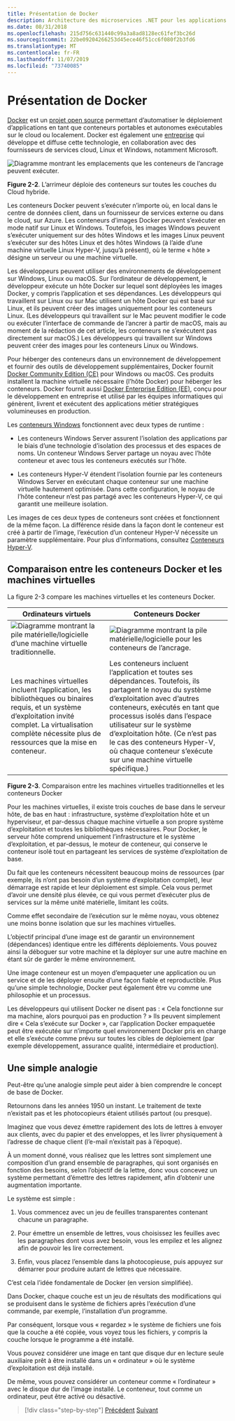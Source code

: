 ```yaml
---
title: Présentation de Docker
description: Architecture des microservices .NET pour les applications .NET en conteneur | Présentation de Docker
ms.date: 08/31/2018
ms.openlocfilehash: 215d756c631440c99a3a8ad8128ec61fef3bc26d
ms.sourcegitcommit: 22be09204266253d45ece46f51cc6f080f2b3fd6
ms.translationtype: MT
ms.contentlocale: fr-FR
ms.lasthandoff: 11/07/2019
ms.locfileid: "73740085"
---
```

# <a name="what-is-docker"></a>Présentation de Docker

[Docker](https://www.docker.com/) est un [projet open source](https://github.com/docker/docker) permettant d’automatiser le déploiement d’applications en tant que conteneurs portables et autonomes exécutables sur le cloud ou localement. Docker est également une [entreprise](https://www.docker.com/) qui développe et diffuse cette technologie, en collaboration avec des fournisseurs de services cloud, Linux et Windows, notamment Microsoft.

![Diagramme montrant les emplacements que les conteneurs de l’ancrage peuvent exécuter.](./media/docker-defined/docker-containers-run-anywhere.png)

**Figure 2-2**. L’arrimeur déploie des conteneurs sur toutes les couches du Cloud hybride.

Les conteneurs Docker peuvent s’exécuter n’importe où, en local dans le centre de données client, dans un fournisseur de services externe ou dans le cloud, sur Azure. Les conteneurs d’images Docker peuvent s’exécuter en mode natif sur Linux et Windows. Toutefois, les images Windows peuvent s’exécuter uniquement sur des hôtes Windows et les images Linux peuvent s’exécuter sur des hôtes Linux et des hôtes Windows (à l’aide d’une machine virtuelle Linux Hyper-V, jusqu’à présent), où le terme « hôte » désigne un serveur ou une machine virtuelle.

Les développeurs peuvent utiliser des environnements de développement sur Windows, Linux ou macOS. Sur l’ordinateur de développement, le développeur exécute un hôte Docker sur lequel sont déployées les images Docker, y compris l’application et ses dépendances. Les développeurs qui travaillent sur Linux ou sur Mac utilisent un hôte Docker qui est basé sur Linux, et ils peuvent créer des images uniquement pour les conteneurs Linux. (Les développeurs qui travaillent sur le Mac peuvent modifier le code ou exécuter l’interface de commande de l’ancrer à partir de macOS, mais au moment de la rédaction de cet article, les conteneurs ne s’exécutent pas directement sur macOS.) Les développeurs qui travaillent sur Windows peuvent créer des images pour les conteneurs Linux ou Windows.

Pour héberger des conteneurs dans un environnement de développement et fournir des outils de développement supplémentaires, Docker fournit [Docker Community Edition (CE)](https://www.docker.com/community-edition) pour Windows ou macOS. Ces produits installent la machine virtuelle nécessaire (l’hôte Docker) pour héberger les conteneurs. Docker fournit aussi [Docker Enterprise Edition (EE)](https://www.docker.com/enterprise-edition), conçu pour le développement en entreprise et utilisé par les équipes informatiques qui génèrent, livrent et exécutent des applications métier stratégiques volumineuses en production.

Les [conteneurs Windows](/virtualization/windowscontainers/about/) fonctionnent avec deux types de runtime :

- Les conteneurs Windows Server assurent l’isolation des applications par le biais d’une technologie d’isolation des processus et des espaces de noms. Un conteneur Windows Server partage un noyau avec l’hôte conteneur et avec tous les conteneurs exécutés sur l’hôte.

- Les conteneurs Hyper-V étendent l’isolation fournie par les conteneurs Windows Server en exécutant chaque conteneur sur une machine virtuelle hautement optimisée. Dans cette configuration, le noyau de l’hôte conteneur n’est pas partagé avec les conteneurs Hyper-V, ce qui garantit une meilleure isolation.

Les images de ces deux types de conteneurs sont créées et fonctionnent de la même façon. La différence réside dans la façon dont le conteneur est créé à partir de l’image, l’exécution d’un conteneur Hyper-V nécessite un paramètre supplémentaire. Pour plus d’informations, consultez [Conteneurs Hyper-V](https://docs.microsoft.com/virtualization/windowscontainers/manage-containers/hyperv-container).

## <a name="comparing-docker-containers-with-virtual-machines"></a>Comparaison entre les conteneurs Docker et les machines virtuelles

La figure 2-3 compare les machines virtuelles et les conteneurs Docker.

| Ordinateurs virtuels | Conteneurs Docker |
| -----------------| ------------------|
|![Diagramme montrant la pile matérielle/logicielle d’une machine virtuelle traditionnelle.](./media/docker-defined/virtual-machine-hardware-software.png)|![Diagramme montrant la pile matérielle/logicielle pour les conteneurs de l’ancrage.](./media/docker-defined/docker-container-hardware-software.png)|
|Les machines virtuelles incluent l’application, les bibliothèques ou binaires requis, et un système d’exploitation invité complet. La virtualisation complète nécessite plus de ressources que la mise en conteneur. | Les conteneurs incluent l’application et toutes ses dépendances. Toutefois, ils partagent le noyau du système d’exploitation avec d’autres conteneurs, exécutés en tant que processus isolés dans l’espace utilisateur sur le système d’exploitation hôte. (Ce n’est pas le cas des conteneurs Hyper-V, où chaque conteneur s’exécute sur une machine virtuelle spécifique.) |

**Figure 2-3**. Comparaison entre les machines virtuelles traditionnelles et les conteneurs Docker

Pour les machines virtuelles, il existe trois couches de base dans le serveur hôte, de bas en haut : infrastructure, système d’exploitation hôte et un hyperviseur, et par-dessus chaque machine virtuelle a son propre système d’exploitation et toutes les bibliothèques nécessaires. Pour Docker, le serveur hôte comprend uniquement l’infrastructure et le système d’exploitation, et par-dessus, le moteur de conteneur, qui conserve le conteneur isolé tout en partageant les services de système d’exploitation de base.

Du fait que les conteneurs nécessitent beaucoup moins de ressources (par exemple, ils n’ont pas besoin d’un système d’exploitation complet), leur démarrage est rapide et leur déploiement est simple. Cela vous permet d’avoir une densité plus élevée, ce qui vous permet d’exécuter plus de services sur la même unité matérielle, limitant les coûts.

Comme effet secondaire de l’exécution sur le même noyau, vous obtenez une moins bonne isolation que sur les machines virtuelles.

L’objectif principal d’une image est de garantir un environnement (dépendances) identique entre les différents déploiements. Vous pouvez ainsi la déboguer sur votre machine et la déployer sur une autre machine en étant sûr de garder le même environnement.

Une image conteneur est un moyen d’empaqueter une application ou un service et de les déployer ensuite d’une façon fiable et reproductible. Plus qu’une simple technologie, Docker peut également être vu comme une philosophie et un processus.

Les développeurs qui utilisent Docker ne disent pas : « Cela fonctionne sur ma machine, alors pourquoi pas en production ? » Ils peuvent simplement dire « Cela s’exécute sur Docker », car l’application Docker empaquetée peut être exécutée sur n’importe quel environnement Docker pris en charge et elle s’exécute comme prévu sur toutes les cibles de déploiement (par exemple développement, assurance qualité, intermédiaire et production).

## <a name="a-simple-analogy"></a>Une simple analogie

Peut-être qu’une analogie simple peut aider à bien comprendre le concept de base de Docker.

Retournons dans les années 1950 un instant. Le traitement de texte n’existait pas et les photocopieurs étaient utilisés partout (ou presque).

Imaginez que vous devez émettre rapidement des lots de lettres à envoyer aux clients, avec du papier et des enveloppes, et les livrer physiquement à l’adresse de chaque client (l’e-mail n’existait pas à l’époque).

À un moment donné, vous réalisez que les lettres sont simplement une composition d’un grand ensemble de paragraphes, qui sont organisés en fonction des besoins, selon l’objectif de la lettre, donc vous concevez un système permettant d’émettre des lettres rapidement, afin d’obtenir une augmentation importante.

Le système est simple :

1. Vous commencez avec un jeu de feuilles transparentes contenant chacune un paragraphe.

2. Pour émettre un ensemble de lettres, vous choisissez les feuilles avec les paragraphes dont vous avez besoin, vous les empilez et les alignez afin de pouvoir les lire correctement.

3. Enfin, vous placez l’ensemble dans la photocopieuse, puis appuyez sur démarrer pour produire autant de lettres que nécessaire.

C’est cela l’idée fondamentale de Docker (en version simplifiée).

Dans Docker, chaque couche est un jeu de résultats des modifications qui se produisent dans le système de fichiers après l’exécution d’une commande, par exemple, l’installation d’un programme.

Par conséquent, lorsque vous « regardez » le système de fichiers une fois que la couche a été copiée, vous voyez tous les fichiers, y compris la couche lorsque le programme a été installé.

Vous pouvez considérer une image en tant que disque dur en lecture seule auxiliaire prêt à être installé dans un « ordinateur » où le système d’exploitation est déjà installé.

De même, vous pouvez considérer un conteneur comme « l’ordinateur » avec le disque dur de l’image installé. Le conteneur, tout comme un ordinateur, peut être activé ou désactivé.

>[!div class="step-by-step"]
>[Précédent](index.md)
>[Suivant](docker-terminology.md)
